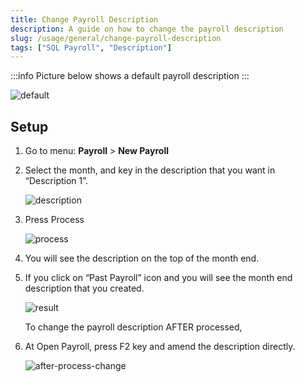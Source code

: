 ```yaml
---
title: Change Payroll Description
description: A guide on how to change the payroll description
slug: /usage/general/change-payroll-description
tags: ["SQL Payroll", "Description"]
---
```


:::info
Picture below shows a default payroll description
:::

![default](../../../static/img/usage/change-payroll-description/default.png)

## Setup

1. Go to menu: **Payroll** > **New Payroll**

2. Select the month, and key in the description that you want in “Description 1”.

    ![description](../../../static/img/usage/change-payroll-description/description.png)

3. Press Process

    ![process](../../../static/img/usage/change-payroll-description/process.png)

4. You will see the description on the top of the month end.

5. If you click on “Past Payroll” icon and you will see the month end description that you created.

    ![result](../../../static/img/usage/change-payroll-description/result.png)

    To change the payroll description AFTER processed,

6. At Open Payroll, press F2 key and amend the description directly.

    ![after-process-change](../../../static/img/usage/change-payroll-description/after-process-change.png)
